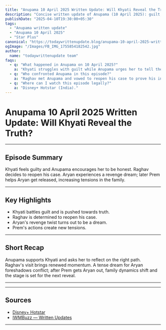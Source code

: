 ```yaml
---
title: "Anupama 10 April 2025 Written Update: Will Khyati Reveal the Truth?"
description: "Concise written update of Anupama (10 April 2025): guilt, truth, and a dream twist."
publishDate: "2025-04-10T19:30:00+05:30"
tags:
  - "Anupama written update"
  - "Anupama 10 April 2025"
  - "Star Plus"
canonical: "https://todaywrittenupdate.blog/anupama-10-april-2025-written-update"
ogImage: "/Images/FB_IMG_1755854182542.jpg"
author:
  name: "todaywrittenupdate team"
faqs:
  - q: "What happened in Anupama on 10 April 2025?"
    a: "Khyati struggles with guilt while Anupama urges her to tell the truth. Aryan’s revenge sequence is revealed as a dream; Prem helps Aryan get released."
  - q: "Who confronted Anupama in this episode?"
    a: "Raghav met Anupama and vowed to reopen his case to prove his innocence."
  - q: "Where can I watch this episode legally?"
    a: "Disney+ Hotstar (India)."
---
```


# Anupama 10 April 2025 Written Update: Will Khyati Reveal the Truth?

---

## Episode Summary

Khyati feels guilty and Anupama encourages her to be honest. Raghav decides to reopen his case. Aryan experiences a revenge dream; later Prem helps Aryan get released, increasing tensions in the family.

---

## Key Highlights

- Khyati battles guilt and is pushed towards truth.  
- Raghav is determined to reopen his case.  
- Aryan's revenge twist turns out to be a dream.  
- Prem's actions create new tensions.

---

## Short Recap

Anupama supports Khyati and asks her to reflect on the right path. Raghav's visit brings renewed momentum. A tense dream for Aryan foreshadows conflict; after Prem gets Aryan out, family dynamics shift and the stage is set for the next reveal.

---

<!-- FAQ will be rendered from frontmatter; keep this area intentionally short -->

---

## Sources

- [Disney+ Hotstar](https://www.hotstar.com/in)  
- [IWMBuzz — Written Updates](https://www.iwmbuzz.com/)

---
